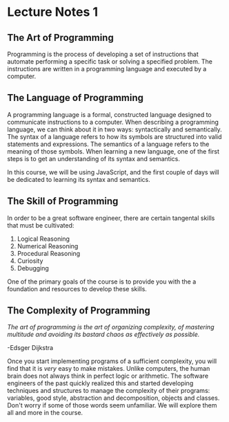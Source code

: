 # Lecture Notes 1

## The Art of Programming

Programming is the process of developing a set of instructions that automate performing a specific task or solving a specified problem. The instructions are written in a programming language and executed by a computer.

## The Language of Programming

A programming language is a formal, constructed language designed to communicate instructions to a computer. When describing a programming language, we can think about it in two ways: syntactically and semantically. The syntax of a language refers to how its symbols are structured into valid statements and expressions. The semantics of a language refers to the meaning of those symbols. When learning a new language, one of the first steps is to get an understanding of its syntax and semantics.

In this course, we will be using JavaScript, and the first couple of days will be dedicated to learning its syntax and semantics.

## The Skill of Programming

In order to be a great software engineer, there are certain tangental skills that must be cultivated:

1. Logical Reasoning
2. Numerical Reasoning
3. Procedural Reasoning
4. Curiosity
5. Debugging

One of the primary goals of the course is to provide you with the a foundation and resources to develop these skills.

## The Complexity of Programming

*The art of programming is the art of organizing complexity, of mastering multitude and avoiding its bastard chaos as effectively as possible.*

-Edsger Dijkstra

Once you start implementing programs of a sufficient complexity, you will find that it is *very* easy to make mistakes. Unlike computers, the human brain does not always think in perfect logic or arithmetic. The software engineers of the past quickly realized this and started developing techniques and structures to manage the complexity of their programs: variables, good style, abstraction and decomposition, objects and classes. Don't worry if some of those words seem unfamiliar. We will explore them all and more in the course.
